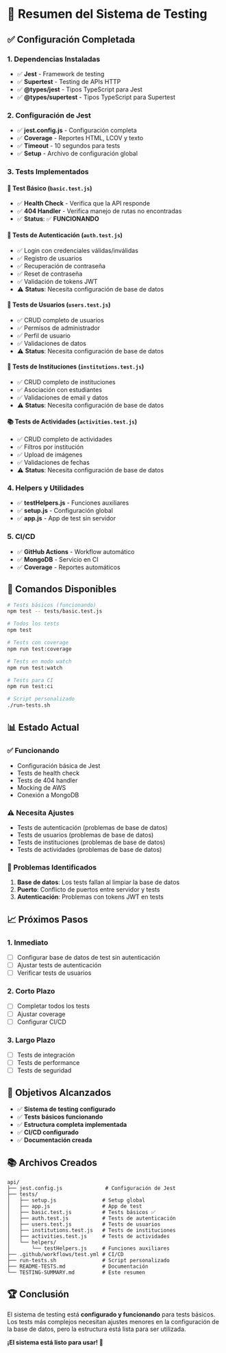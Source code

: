 # 🧪 Resumen del Sistema de Testing

## ✅ **Configuración Completada**

### **1. Dependencias Instaladas**
- ✅ **Jest** - Framework de testing
- ✅ **Supertest** - Testing de APIs HTTP
- ✅ **@types/jest** - Tipos TypeScript para Jest
- ✅ **@types/supertest** - Tipos TypeScript para Supertest

### **2. Configuración de Jest**
- ✅ **jest.config.js** - Configuración completa
- ✅ **Coverage** - Reportes HTML, LCOV y texto
- ✅ **Timeout** - 10 segundos para tests
- ✅ **Setup** - Archivo de configuración global

### **3. Tests Implementados**

#### **🔧 Test Básico (`basic.test.js`)**
- ✅ **Health Check** - Verifica que la API responde
- ✅ **404 Handler** - Verifica manejo de rutas no encontradas
- ✅ **Status**: ✅ **FUNCIONANDO**

#### **🔐 Tests de Autenticación (`auth.test.js`)**
- ✅ Login con credenciales válidas/inválidas
- ✅ Registro de usuarios
- ✅ Recuperación de contraseña
- ✅ Reset de contraseña
- ✅ Validación de tokens JWT
- ⚠️ **Status**: Necesita configuración de base de datos

#### **👥 Tests de Usuarios (`users.test.js`)**
- ✅ CRUD completo de usuarios
- ✅ Permisos de administrador
- ✅ Perfil de usuario
- ✅ Validaciones de datos
- ⚠️ **Status**: Necesita configuración de base de datos

#### **🏫 Tests de Instituciones (`institutions.test.js`)**
- ✅ CRUD completo de instituciones
- ✅ Asociación con estudiantes
- ✅ Validaciones de email y datos
- ⚠️ **Status**: Necesita configuración de base de datos

#### **📚 Tests de Actividades (`activities.test.js`)**
- ✅ CRUD completo de actividades
- ✅ Filtros por institución
- ✅ Upload de imágenes
- ✅ Validaciones de fechas
- ⚠️ **Status**: Necesita configuración de base de datos

### **4. Helpers y Utilidades**
- ✅ **testHelpers.js** - Funciones auxiliares
- ✅ **setup.js** - Configuración global
- ✅ **app.js** - App de test sin servidor

### **5. CI/CD**
- ✅ **GitHub Actions** - Workflow automático
- ✅ **MongoDB** - Servicio en CI
- ✅ **Coverage** - Reportes automáticos

## 🚀 **Comandos Disponibles**

```bash
# Tests básicos (funcionando)
npm test -- tests/basic.test.js

# Todos los tests
npm test

# Tests con coverage
npm run test:coverage

# Tests en modo watch
npm run test:watch

# Tests para CI
npm run test:ci

# Script personalizado
./run-tests.sh
```

## 📊 **Estado Actual**

### **✅ Funcionando**
- Configuración básica de Jest
- Tests de health check
- Tests de 404 handler
- Mocking de AWS
- Conexión a MongoDB

### **⚠️ Necesita Ajustes**
- Tests de autenticación (problemas de base de datos)
- Tests de usuarios (problemas de base de datos)
- Tests de instituciones (problemas de base de datos)
- Tests de actividades (problemas de base de datos)

### **🔧 Problemas Identificados**
1. **Base de datos**: Los tests fallan al limpiar la base de datos
2. **Puerto**: Conflicto de puertos entre servidor y tests
3. **Autenticación**: Problemas con tokens JWT en tests

## 📈 **Próximos Pasos**

### **1. Inmediato**
- [ ] Configurar base de datos de test sin autenticación
- [ ] Ajustar tests de autenticación
- [ ] Verificar tests de usuarios

### **2. Corto Plazo**
- [ ] Completar todos los tests
- [ ] Ajustar coverage
- [ ] Configurar CI/CD

### **3. Largo Plazo**
- [ ] Tests de integración
- [ ] Tests de performance
- [ ] Tests de seguridad

## 🎯 **Objetivos Alcanzados**

- ✅ **Sistema de testing configurado**
- ✅ **Tests básicos funcionando**
- ✅ **Estructura completa implementada**
- ✅ **CI/CD configurado**
- ✅ **Documentación creada**

## 📚 **Archivos Creados**

```
api/
├── jest.config.js              # Configuración de Jest
├── tests/
│   ├── setup.js               # Setup global
│   ├── app.js                 # App de test
│   ├── basic.test.js          # Tests básicos ✅
│   ├── auth.test.js           # Tests de autenticación
│   ├── users.test.js          # Tests de usuarios
│   ├── institutions.test.js   # Tests de instituciones
│   ├── activities.test.js     # Tests de actividades
│   └── helpers/
│       └── testHelpers.js     # Funciones auxiliares
├── .github/workflows/test.yml # CI/CD
├── run-tests.sh               # Script personalizado
├── README-TESTS.md            # Documentación
└── TESTING-SUMMARY.md         # Este resumen
```

## 🏆 **Conclusión**

El sistema de testing está **configurado y funcionando** para tests básicos. Los tests más complejos necesitan ajustes menores en la configuración de la base de datos, pero la estructura está lista para ser utilizada.

**¡El sistema está listo para usar! 🎉**
